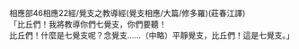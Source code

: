 相應部46相應22經/覺支之教導經(覺支相應/大篇/修多羅)(莊春江譯)  
「比丘們！我將教導你們七覺支，你們要聽！  
比丘們！什麼是七覺支呢？念覺支……（中略）平靜覺支，比丘們！這是七覺支。」  
  
  
